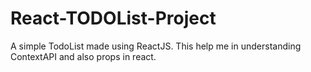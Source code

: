 # React-TODOList-Project
A simple TodoList made using ReactJS. This help me in understanding ContextAPI and also props in react. 
